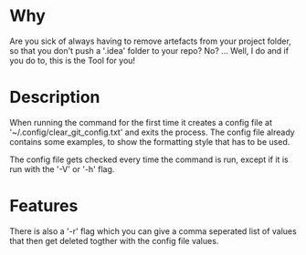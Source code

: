 # Why
Are you sick of always having to remove artefacts from your project folder, so that you don't push a '.idea' folder to your repo? No?
...
Well, I do and if you do to, this is the Tool for you!

# Description
When running the command for the first time it creates a config file at '~/.config/clear_git_config.txt' and exits the process. The config file already contains some examples, to show the formatting style that has to be used.

The config file gets checked every time the command is run, except if it is run with the '-V' or '-h' flag.

# Features
There is also a '-r' flag which you can give a comma seperated list of values that then get deleted togther with the config file values.
